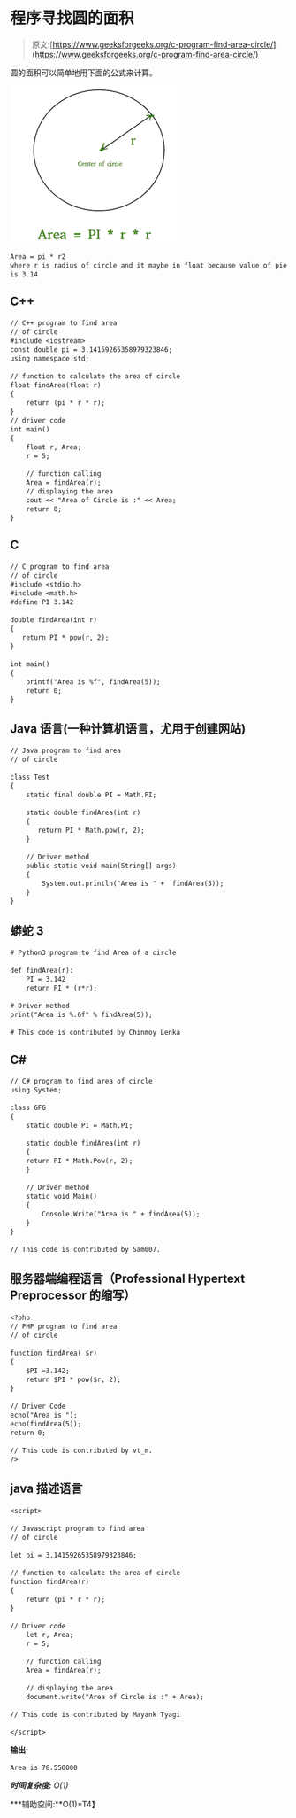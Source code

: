 # 程序寻找圆的面积

> 原文:[https://www.geeksforgeeks.org/c-program-find-area-circle/](https://www.geeksforgeeks.org/c-program-find-area-circle/)

圆的面积可以简单地用下面的公式来计算。

![Area-of-circle](img/02fcb6f46948041484ea30d7ebaebd7d.png)

```
Area = pi * r2
where r is radius of circle and it maybe in float because value of pie is 3.14 
```

## C++

```
// C++ program to find area
// of circle
#include <iostream>
const double pi = 3.14159265358979323846;
using namespace std;

// function to calculate the area of circle
float findArea(float r)
{
    return (pi * r * r);
}
// driver code
int main()
{
    float r, Area;
    r = 5;

    // function calling
    Area = findArea(r);
    // displaying the area
    cout << "Area of Circle is :" << Area;
    return 0;
}
```

## C

```
// C program to find area
// of circle
#include <stdio.h>
#include <math.h>
#define PI 3.142

double findArea(int r)
{
   return PI * pow(r, 2);
}

int main()
{
    printf("Area is %f", findArea(5));
    return 0;
}
```

## Java 语言(一种计算机语言，尤用于创建网站)

```
// Java program to find area
// of circle

class Test
{
    static final double PI = Math.PI;

    static double findArea(int r)
    {
       return PI * Math.pow(r, 2);
    }

    // Driver method
    public static void main(String[] args)
    {
        System.out.println("Area is " +  findArea(5));
    }
}
```

## 蟒蛇 3

```
# Python3 program to find Area of a circle

def findArea(r):
    PI = 3.142
    return PI * (r*r);

# Driver method
print("Area is %.6f" % findArea(5));

# This code is contributed by Chinmoy Lenka
```

## C#

```
// C# program to find area of circle
using System;

class GFG
{
    static double PI = Math.PI;

    static double findArea(int r)
    {
    return PI * Math.Pow(r, 2);
    }

    // Driver method
    static void Main()
    {
        Console.Write("Area is " + findArea(5));
    }
}

// This code is contributed by Sam007.
```

## 服务器端编程语言（Professional Hypertext Preprocessor 的缩写）

```
<?php
// PHP program to find area
// of circle

function findArea( $r)
{
    $PI =3.142;
    return $PI * pow($r, 2);
}

// Driver Code
echo("Area is ");
echo(findArea(5));
return 0;

// This code is contributed by vt_m.
?>
```

## java 描述语言

```
<script>

// Javascript program to find area
// of circle

let pi = 3.14159265358979323846; 

// function to calculate the area of circle
function findArea(r)
{
    return (pi * r * r);
}

// Driver code
    let r, Area;
    r = 5;

    // function calling
    Area = findArea(r);

    // displaying the area
    document.write("Area of Circle is :" + Area);

// This code is contributed by Mayank Tyagi

</script>
```

**输出:**

```
Area is 78.550000
```

***时间复杂度:** O(1)*

***辅助空间:**O(1)*T4】